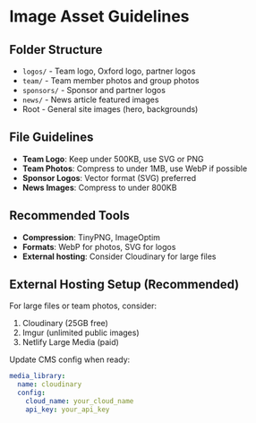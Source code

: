 # Image Asset Guidelines

## Folder Structure
- `logos/` - Team logo, Oxford logo, partner logos
- `team/` - Team member photos and group photos
- `sponsors/` - Sponsor and partner logos
- `news/` - News article featured images
- Root - General site images (hero, backgrounds)

## File Guidelines
- **Team Logo**: Keep under 500KB, use SVG or PNG
- **Team Photos**: Compress to under 1MB, use WebP if possible
- **Sponsor Logos**: Vector format (SVG) preferred
- **News Images**: Compress to under 800KB

## Recommended Tools
- **Compression**: TinyPNG, ImageOptim
- **Formats**: WebP for photos, SVG for logos
- **External hosting**: Consider Cloudinary for large files

## External Hosting Setup (Recommended)
For large files or team photos, consider:
1. Cloudinary (25GB free)
2. Imgur (unlimited public images)
3. Netlify Large Media (paid)

Update CMS config when ready:
```yaml
media_library:
  name: cloudinary
  config:
    cloud_name: your_cloud_name
    api_key: your_api_key
```